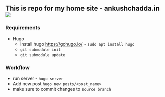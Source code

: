## This is repo for my home site - ankushchadda.in  ![](https://github.com/iamkhush/iamkhush.github.io/workflows/Build%20homesite/badge.svg)

### Requirements
- Hugo
    - install hugo https://gohugo.io/ - `sudo apt install hugo`
    - `git submodule init`
    - `git submodule update`

### Workflow
- run server - `hugo server`
- Add new post `hugo new posts/<post_name>`
- make sure to commit changes to `source branch`